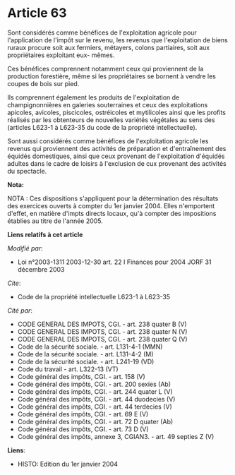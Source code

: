 # Article 63

Sont considérés comme bénéfices de l'exploitation agricole pour l'application de l'impôt sur le revenu, les revenus que
l'exploitation de biens ruraux procure soit aux fermiers, métayers, colons partiaires, soit aux propriétaires exploitant eux-
mêmes.

Ces bénéfices comprennent notamment ceux qui proviennent de la production forestière, même si les propriétaires se bornent à
vendre les coupes de bois sur pied.

Ils comprennent également les produits de l'exploitation de champignonnières en galeries souterraines et ceux des
exploitations apicoles, avicoles, piscicoles, ostréicoles et mytilicoles ainsi que les profits réalisés par les obtenteurs de
nouvelles variétés végétales au sens des (articles L623-1 à L623-35 du code de la propriété intellectuelle).

Sont aussi considérés comme bénéfices de l'exploitation agricole les revenus qui proviennent des activités de préparation et
d'entraînement des équidés domestiques, ainsi que ceux provenant de l'exploitation d'équidés adultes dans le cadre de loisirs
à l'exclusion de cux provenant des activités du spectacle.

**Nota:**

NOTA : Ces dispositions s'appliquent pour la détermination des résultats des exercices ouverts à compter du 1er janvier 2004.
Elles n'emportent d'effet, en matière d'imp<cb>ts directs locaux, qu'à compter des impositions établies au titre de l'année
2005.

</cb>

**Liens relatifs à cet article**

_Modifié par_:

  - Loi n°2003-1311 2003-12-30 art. 22 I Finances pour 2004 JORF 31 décembre 2003

_Cite_:

  - Code de la propriété intellectuelle L623-1 à L623-35

_Cité par_:

  - CODE GENERAL DES IMPOTS, CGI. - art. 238 quater B (V)
  - CODE GENERAL DES IMPOTS, CGI. - art. 238 quater N (V)
  - CODE GENERAL DES IMPOTS, CGI. - art. 238 quater Q (V)
  - Code de la sécurité sociale. - art. L131-4-1 (MMN)
  - Code de la sécurité sociale. - art. L131-4-2 (M)
  - Code de la sécurité sociale. - art. L241-19 (VD)
  - Code du travail - art. L322-13 (VT)
  - Code général des impôts, CGI. - art. 158 (V)
  - Code général des impôts, CGI. - art. 200 sexies (Ab)
  - Code général des impôts, CGI. - art. 244 quater L (V)
  - Code général des impôts, CGI. - art. 44 duodecies (V)
  - Code général des impôts, CGI. - art. 44 terdecies (V)
  - Code général des impôts, CGI. - art. 69 E (V)
  - Code général des impôts, CGI. - art. 72 D quater (Ab)
  - Code général des impôts, CGI. - art. 73 D (V)
  - Code général des impôts, annexe 3, CGIAN3. - art. 49 septies Z (V)

**Liens**:

  - HISTO: Edition du 1er janvier 2004
